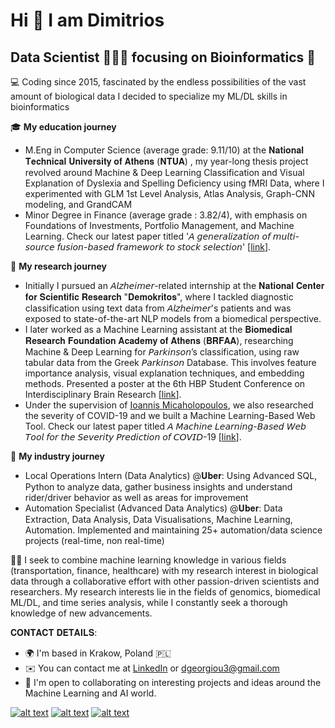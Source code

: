 # Hi 👋 I am Dimitrios
## Data Scientist 👨🏽‍💻 focusing on Bioinformatics 🧬

💻 Coding since 2015, fascinated by the endless possibilities of the vast amount of biological data I decided to specialize my ML/DL skills in bioinformatics

🎓 **My education journey**
* M.Eng in Computer Science (average grade: 9.11/10) at the 𝐍𝐚𝐭𝐢𝐨𝐧𝐚𝐥 𝐓𝐞𝐜𝐡𝐧𝐢𝐜𝐚𝐥 𝐔𝐧𝐢𝐯𝐞𝐫𝐬𝐢𝐭𝐲 𝐨𝐟 𝐀𝐭𝐡𝐞𝐧𝐬 (𝐍𝐓𝐔𝐀) , my year-long thesis project revolved around Machine & Deep Learning Classification and Visual Explanation of Dyslexia and Spelling Deficiency using fMRI Data, where I experimented with GLM 1st Level Analysis, Atlas Analysis, Graph-CNN modeling, and GrandCAM
* Minor Degree in Finance (average grade : 3.82/4), with emphasis on Foundations of Investments, Portfolio Management, and Machine Learning. Check our latest paper titled '𝘈 𝘨𝘦𝘯𝘦𝘳𝘢𝘭𝘪𝘻𝘢𝘵𝘪𝘰𝘯 𝘰𝘧 𝘮𝘶𝘭𝘵𝘪-𝘴𝘰𝘶𝘳𝘤𝘦 𝘧𝘶𝘴𝘪𝘰𝘯-𝘣𝘢𝘴𝘦𝘥 𝘧𝘳𝘢𝘮𝘦𝘸𝘰𝘳𝘬 𝘵𝘰 𝘴𝘵𝘰𝘤𝘬 𝘴𝘦𝘭𝘦𝘤𝘵𝘪𝘰𝘯' [[link](https://www.sciencedirect.com/science/article/pii/S1566253523003342)].


🔬 **My research journey**
* Initially I pursued an 𝘈𝘭𝘻𝘩𝘦𝘪𝘮𝘦𝘳-related internship at the 𝐍𝐚𝐭𝐢𝐨𝐧𝐚𝐥 𝐂𝐞𝐧𝐭𝐞𝐫 𝐟𝐨𝐫 𝐒𝐜𝐢𝐞𝐧𝐭𝐢𝐟𝐢𝐜 𝐑𝐞𝐬𝐞𝐚𝐫𝐜𝐡 "𝐃𝐞𝐦𝐨𝐤𝐫𝐢𝐭𝐨𝐬", where I tackled diagnostic classification using text data from 𝘈𝘭𝘻𝘩𝘦𝘪𝘮𝘦𝘳's patients and was exposed to state-of-the-art NLP models from a biomedical perspective.
* I later worked as a Machine Learning assistant at the 𝐁𝐢𝐨𝐦𝐞𝐝𝐢𝐜𝐚𝐥 𝐑𝐞𝐬𝐞𝐚𝐫𝐜𝐡 𝐅𝐨𝐮𝐧𝐝𝐚𝐭𝐢𝐨𝐧 𝐀𝐜𝐚𝐝𝐞𝐦𝐲 𝐨𝐟 𝐀𝐭𝐡𝐞𝐧𝐬 (𝐁𝐑𝐅𝐀𝐀), researching Machine & Deep Learning for 𝘗𝘢𝘳𝘬𝘪𝘯𝘴𝘰𝘯’s classification, using raw tabular data from the Greek 𝘗𝘢𝘳𝘬𝘪𝘯𝘴𝘰𝘯 Database. This involves feature importance analysis, visual explanation techniques, and embedding methods. Presented a poster at the 6th HBP Student Conference on Interdisciplinary Brain Research [[link](https://www.linkedin.com/in/dimitrios-georgiou/overlay/1635484219509/single-media-viewer/?profileId=ACoAAB9iLVIBxYpeomo-Y21fFLHo-YyxI_Rj_vk)].
* Under the supervision of [Ioannis Micaholopoulos](https://github.com/imichalop), we also researched the severity of COVID-19 and we built a Machine Learning-Based Web Tool. Check our latest paper titled 𝘈 𝘔𝘢𝘤𝘩𝘪𝘯𝘦 𝘓𝘦𝘢𝘳𝘯𝘪𝘯𝘨-𝘉𝘢𝘴𝘦𝘥 𝘞𝘦𝘣 𝘛𝘰𝘰𝘭 𝘧𝘰𝘳 𝘵𝘩𝘦 𝘚𝘦𝘷𝘦𝘳𝘪𝘵𝘺 𝘗𝘳𝘦𝘥𝘪𝘤𝘵𝘪𝘰𝘯 𝘰𝘧 𝘊𝘖𝘝𝘐𝘋-19 [[link](https://www.mdpi.com/2673-6284/13/3/22)].

💼 **My industry journey**
* Local Operations Intern (Data Analytics) @𝐔𝐛𝐞𝐫: Using Advanced SQL, Python to analyze data, gather business insights and understand
rider/driver behavior as well as areas for improvement
* Automation Specialist (Advanced Data Analytics) @𝐔𝐛𝐞𝐫: Data Extraction, Data Analysis, Data Visualisations, Machine Learning, Automation. Implemented and maintaining 25+ automation/data science projects (real-time, non real-time)

👨‍🏫 I seek to combine machine learning knowledge in various fields (transportation, finance, healthcare) with my research interest in biological data through a collaborative effort with other passion-driven scientists and researchers. My research interests lie in the fields of genomics, biomedical ML/DL, and time series analysis, while I constantly seek a thorough knowledge of new advancements.


𝐂𝐎𝐍𝐓𝐀𝐂𝐓 𝐃𝐄𝐓𝐀𝐈𝐋𝐒:
* 🌍  I'm based in Krakow, Poland 🇵🇱
* ✉️  You can contact me at [LinkedIn](https://www.linkedin.com/in/dimitrios-georgiou/) or dgeorgiou3@gmail.com
* 🤝  I'm open to collaborating on interesting projects and ideas around the Machine Learning and AI world.

[![alt text](https://github.com/shikhar1020jais1/Git-Social/blob/master/Icons/Twitter.png)](https://x.com/jimmyg1997)
[![alt text](https://github.com/shikhar1020jais1/Git-Social/blob/master/Icons/LinkedIn.png)](https://www.linkedin.com/in/dimitrios-georgiou/)
[![alt text](https://camo.githubusercontent.com/6859b81bad9211632c09ba0ba5aff3ce23d87f38bd199a05cfdd67b70d8ef58e/68747470733a2f2f6564656e742e6769746875622e696f2f537570657254696e7949636f6e732f696d616765732f7376672f6769746875622e737667)](https://github.com/jimmyg1997)






